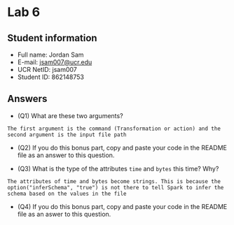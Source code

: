 # Lab 6

## Student information

* Full name: Jordan Sam
* E-mail: jsam007@ucr.edu
* UCR NetID: jsam007
* Student ID: 862148753

## Answers

* (Q1) What are these two arguments?

`The first argument is the command (Transformation or action) and the second argument is the input file path`

* (Q2) If you do this bonus part, copy and paste your code in the README file as an answer to this question.

* (Q3) What is the type of the attributes `time` and `bytes` this time? Why?

`The attributes of time and bytes become strings. This is because the option("inferSchema", "true") is not there to tell Spark to infer the schema based on the values in the file`

* (Q4) If you do this bonus part, copy and paste your code in the README file as an aswer to this question.
